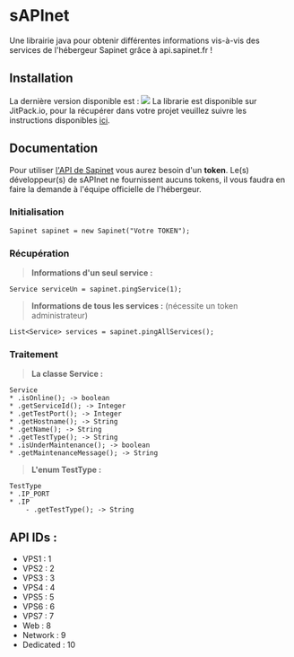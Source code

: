 # sAPInet

Une librairie java pour obtenir différentes informations vis-à-vis des services de l'hébergeur Sapinet grâce à api.sapinet.fr !

## Installation

La dernière version disponible est : [![](https://jitpack.io/v/KeyKatyu/sAPInet.svg)](https://jitpack.io/#KeyKatyu/sAPInet)
La librarie est disponible sur JitPack.io, pour la récupérer dans votre projet veuillez suivre les instructions disponibles [ici](https://jitpack.io/#KeyKatyu/sAPInet/).

## Documentation

Pour utiliser [l'API de Sapinet](https://api.sapinet.fr) vous aurez besoin d'un **token**. Le(s) développeur(s) de sAPInet ne fournissent aucuns tokens, il vous faudra en faire la demande à l'équipe officielle de l'hébergeur.

### Initialisation
```
Sapinet sapinet = new Sapinet("Votre TOKEN");
```

### Récupération
> **Informations d'un seul service :**
```
Service serviceUn = sapinet.pingService(1);
```
> **Informations de tous les services :** (nécessite un token administrateur)
```
List<Service> services = sapinet.pingAllServices();
```

### Traitement
> **La classe Service :**
```
Service
* .isOnline(); -> boolean
* .getServiceId(); -> Integer
* .getTestPort(); -> Integer
* .getHostname(); -> String
* .getName(); -> String
* .getTestType(); -> String
* .isUnderMaintenance(); -> boolean
* .getMaintenanceMessage(); -> String
```
> **L'enum TestType :**
```
TestType
* .IP_PORT
* .IP
	- .getTestType(); -> String
```

## API IDs :
* VPS1 : 1
* VPS2 : 2
* VPS3 : 3
* VPS4 : 4
* VPS5 : 5
* VPS6 : 6
* VPS7 : 7
* Web : 8
* Network : 9
* Dedicated : 10
